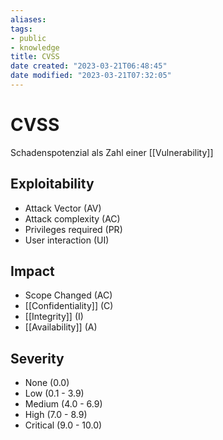 ```yaml
---
aliases: 
tags: 
- public
- knowledge
title: CVSS
date created: "2023-03-21T06:48:45"
date modified: "2023-03-21T07:32:05"
---
```


# CVSS

Schadenspotenzial als Zahl einer [[Vulnerability]]

## Exploitability

- Attack Vector (AV)
- Attack complexity (AC)
- Privileges required (PR)
- User interaction (UI)

## Impact

- Scope Changed (AC)
- [[Confidentiality]] (C)
- [[Integrity]] (I)
- [[Availability]] (A)

## Severity

- None (0.0)
- Low (0.1 - 3.9)
- Medium (4.0 - 6.9)
- High (7.0 - 8.9)
- Critical (9.0 - 10.0)
